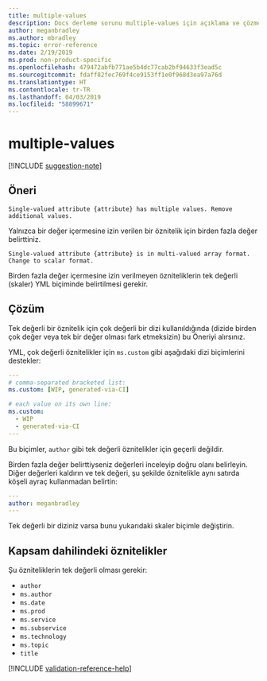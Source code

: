 ```yaml
---
title: multiple-values
description: Docs derleme sorunu multiple-values için açıklama ve çözme
author: meganbradley
ms.author: mbradley
ms.topic: error-reference
ms.date: 2/19/2019
ms.prod: non-product-specific
ms.openlocfilehash: 479472abfb771ae5b4dc77cab2bf94633f3ead5c
ms.sourcegitcommit: fdaff82fec769f4ce9153ff1e0f968d3ea97a76d
ms.translationtype: HT
ms.contentlocale: tr-TR
ms.lasthandoff: 04/03/2019
ms.locfileid: "58899671"
---
```

# <a name="multiple-values"></a>multiple-values

[!INCLUDE [suggestion-note](includes/suggestion-note.md)]

## <a name="suggestion"></a>Öneri

`Single-valued attribute {attribute} has multiple values. Remove additional values.`

Yalnızca bir değer içermesine izin verilen bir öznitelik için birden fazla değer belirttiniz.

`Single-valued attribute {attribute} is in multi-valued array format. Change to scalar format.`

Birden fazla değer içermesine izin verilmeyen özniteliklerin tek değerli (skaler) YML biçiminde belirtilmesi gerekir.

## <a name="resolution"></a>Çözüm

Tek değerli bir öznitelik için çok değerli bir dizi kullanıldığında (dizide birden çok değer veya tek bir değer olması fark etmeksizin) bu Öneriyi alırsınız.

YML, çok değerli öznitelikler için `ms.custom` gibi aşağıdaki dizi biçimlerini destekler:

```yml
---
# comma-separated bracketed list:
ms.custom: [WIP, generated-via-CI]

# each value on its own line:
ms.custom:
  - WIP
  - generated-via-CI
---
```

Bu biçimler, `author` gibi tek değerli öznitelikler için geçerli değildir.

Birden fazla değer belirttiyseniz değerleri inceleyip doğru olanı belirleyin. Diğer değerleri kaldırın ve tek değeri, şu şekilde öznitelikle aynı satırda köşeli ayraç kullanmadan belirtin:

```yml
---
author: meganbradley
---
```

Tek değerli bir diziniz varsa bunu yukarıdaki skaler biçimle değiştirin.

## <a name="attributes-in-scope"></a>Kapsam dahilindeki öznitelikler

Şu özniteliklerin tek değerli olması gerekir:

- `author`
- `ms.author`
- `ms.date`
- `ms.prod`
- `ms.service`
- `ms.subservice`
- `ms.technology`
- `ms.topic`
- `title`

<!--make sure to add this file to your includes folder and verify the path-->
[!INCLUDE [validation-reference-help](includes/validation-reference-help.md)]

